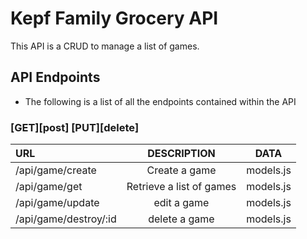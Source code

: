 # Kepf Family Grocery API

This API is a CRUD to manage a list of games.

## API Endpoints

* The following is a list of all the endpoints contained within the API

### [GET][post] [PUT][delete]

| URL                   |       DESCRIPTION        |   DATA    |
| :-------------------- | :----------------------: | :-------: |
| /api/game/create      |      Create a game       | models.js |
| /api/game/get         | Retrieve a list of games | models.js |
| /api/game/update      |       edit a game        | models.js |
| /api/game/destroy/:id |      delete a game       | models.js |
